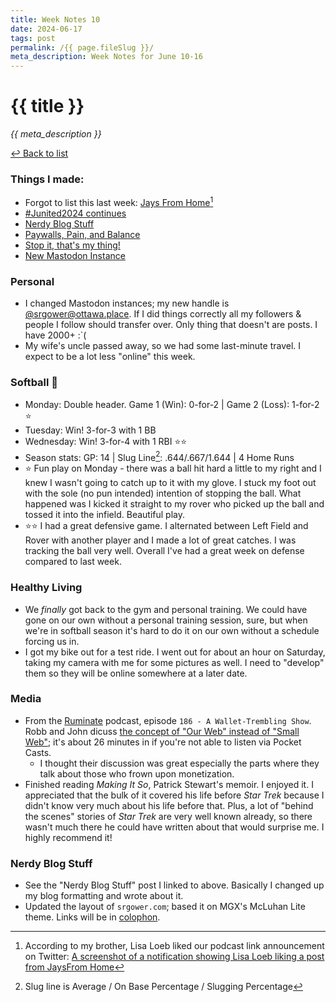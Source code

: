 ```yaml
---
title: Week Notes 10
date: 2024-06-17
tags: post
permalink: /{{ page.fileSlug }}/
meta_description: Week Notes for June 10-16
---
```


# {{ title }}

*{{ meta_description }}*

[↩ Back to list](/weeknotes/)

### Things I made:
- Forgot to list this last week: [Jays From Home](https://jays-from-home.pinecast.co/)[^1]
- [#Junited2024 continues](https://lwgrs.bearblog.dev/junited-2024) 
- [Nerdy Blog Stuff](https://lwgrs.bearblog.dev/nerdy-blog-stuff/)
- [Paywalls, Pain, and Balance](https://lwgrs.bearblog.dev/paywalls-pain-and-balance/)
- [Stop it, that's my thing!](https://lwgrs.bearblog.dev/stop-it-thats-my-thing/)
- [New Mastodon Instance](https://lwgrs.bearblog.dev/new-mastodon-instance/)

### Personal
- I changed Mastodon instances; my new handle is [@srgower@ottawa.place](https://ottawa.place/@srgower). If I did things correctly all my followers & people I follow should transfer over. Only thing that doesn't are posts. I have 2000+ :`( 
- My wife's uncle passed away, so we had some last-minute travel. I expect to be a lot less "online" this week.

### Softball &#129358;
- Monday: Double header. Game 1 (Win): 0-for-2 | Game 2 (Loss): 1-for-2 &#11088;
- Tuesday: Win! 3-for-3 with 1 BB 
- Wednesday: Win! 3-for-4 with 1 RBI &#11088;&#11088;
- Season stats: GP: 14 | Slug Line[^2]: .644/.667/1.644 | 4 Home Runs 
- &#11088; Fun play on Monday - there was a ball hit hard a little to my right and I knew I wasn't going to catch up to it with my glove. I stuck my foot out with the sole (no pun intended) intention of stopping the ball. What happened was I kicked it straight to my rover who picked up the ball and tossed it into the infield. Beautiful play.
- &#11088;&#11088; I had a great defensive game. I alternated between Left Field and Rover with another player and I made a lot of great catches. I was tracking the ball very well. Overall I've had a great week on defense compared to last week. 

### Healthy Living
- We *finally* got back to the gym and personal training. We could have gone on our own without a personal training session, sure, but when we're in softball season it's hard to do it on our own without a schedule forcing us in. 
- I got my bike out for a test ride. I went out for about an hour on Saturday, taking my camera with me for some pictures as well. I need to "develop" them so they will be online somewhere at a later date. 

### Media
- From the [Ruminate](https://ruminatepodcast.com) podcast, episode `186 - A Wallet-Trembling Show`. Robb and John dicuss [the concept of "Our Web" instead of "Small Web"](https://pca.st/episode/f9e175f1-599a-4fae-a603-732e09e9a187?t=1582); it's about 26 minutes in if you're not able to listen via Pocket Casts. 
  - I thought their discussion was great especially the parts where they talk about those who frown upon monetization. 
- Finished reading *Making It So*, Patrick Stewart's memoir. I enjoyed it. I appreciated that the bulk of it covered his life before *Star Trek* because I didn't know very much about his life before that. Plus, a lot of "behind the scenes" stories of *Star Trek* are very well known already, so there wasn't much there he could have written about that would surprise me. I highly recommend it!

### Nerdy Blog Stuff 
- See the "Nerdy Blog Stuff" post I linked to above. Basically I changed up my blog formatting and wrote about it. 
- Updated the layout of `srgower.com`; based it on MGX's McLuhan Lite theme. Links will be in [colophon](/colophon/).

[^1]: According to my brother, Lisa Loeb liked our podcast link announcement on Twitter: [A screenshot of a notification showing Lisa Loeb liking a post from JaysFrom Home](https://i.ibb.co/JRYjmZM/Untitled.jpg)
[^2]: Slug line is Average / On Base Percentage / Slugging Percentage 
